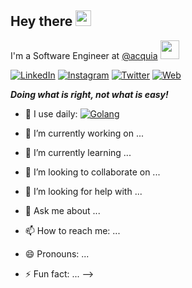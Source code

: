 ## Hey there  <img src="https://media.giphy.com/media/hvRJCLFzcasrR4ia7z/giphy.gif" width="25px">

I'm a Software Engineer
at [@acquia](https://github.com/acquia) <img src="https://media.giphy.com/media/WUlplcMpOCEmTGBtBW/giphy.gif" width="30">

[![LinkedIn](https://img.shields.io/badge/LinkedIn-0a66c2?style=flat-square&logo=linkedin&logoColor=white)](https://www.linkedin.com/in/its-vivek-kumar/)
[![Instagram](https://img.shields.io/badge/Instagram-fd1d1d?style=flat-square&logo=instagram&logoColor=white)](https://www.instagram.com/_vivek26/)
[![Twitter](https://img.shields.io/badge/Twitter-1DA1F2?style=flat-square&logo=twitter&logoColor=white)](https://twitter.com/intent/follow?screen_name=vkmr26)
[![Web](https://img.shields.io/badge/Web-success?style=flat-square&logo=googlecloud&logoColor=white)](https://vivek.sh/)

_**Doing what is right, not what is easy!**_

- 🚀 I use
  daily: [![Golang](https://img.shields.io/badge/Golang-01ADD8?style=flat-square&logo=go&logoColor=white)](https://www.linkedin.com/in/its-vivek-kumar/)

- 🔭 I’m currently working on ...
- 🌱 I’m currently learning ...
- 👯 I’m looking to collaborate on ...
- 🤔 I’m looking for help with ...
- 💬 Ask me about ...
- 📫 How to reach me: ...
- 😄 Pronouns: ...
- ⚡ Fun fact: ... -->
